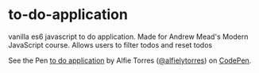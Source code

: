# to-do-application
vanilla es6 javascript to do application. Made for Andrew Mead's Modern JavaScript course. Allows users to filter todos and reset todos

See the Pen <a href='https://codepen.io/alfielytorres/full/zYrLxBp'>to do application</a> by Alfie Torres (<a href='https://codepen.io/alfielytorres'>@alfielytorres</a>) on <a href='https://codepen.io'>CodePen</a>.
